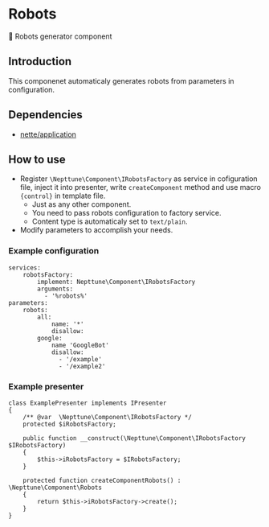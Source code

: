 # Robots
:wrench: Robots generator component

## Introduction

This componenet automaticaly generates robots from parameters in configuration.

## Dependencies

- [nette/application](https://github.com/nette/application)

## How to use

- Register `\Nepttune\Component\IRobotsFactory` as service in cofiguration file, inject it into presenter, write `createComponent` method and use macro `{control}` in template file.
  - Just as any other component.
  - You need to pass robots configuration to factory service.
  - Content type is automaticaly set to `text/plain`.
- Modify parameters to accomplish your needs.

### Example configuration

```
services:
    robotsFactory:
        implement: Nepttune\Component\IRobotsFactory
        arguments:
          - '%robots%'
parameters:
    robots:
        all:
            name: '*'
            disallow:
        google:
            name 'GoogleBot'
            disallow:
              - '/example'
              - '/example2'
```

### Example presenter

```
class ExamplePresenter implements IPresenter
{
    /** @var  \Nepttune\Component\IRobotsFactory */
    protected $iRobotsFactory;
    
    public function __construct(\Nepttune\Component\IRobotsFactory $IRobotsFactory)
    {
        $this->iRobotsFactory = $IRobotsFactory;
    }

    protected function createComponentRobots() : \Nepttune\Component\Robots
    {
        return $this->iRobotsFactory->create();
    }
}
```
